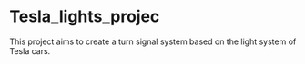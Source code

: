 # Tesla_lights_projec
This project aims to create a turn signal system based on the light system of Tesla cars.
